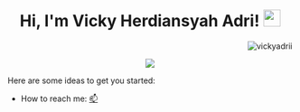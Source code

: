 <h1 align="center">
Hi, I'm Vicky Herdiansyah Adri!
  <img src="https://media.giphy.com/media/hvRJCLFzcasrR4ia7z/giphy.gif" width="30">
</h1>
<img src="https://komarev.com/ghpvc/?username=vickyadri29&label=Profile%20Views&color=0e75b6&style=flat" align='right' alt="vickyadrii" />
<br/>
<p align="center">
  <a href="https://github.com/DenverCoder1/readme-typing-svg"><img src="https://readme-typing-svg.herokuapp.com?lines=Welcome+to+my+Github+Profile+:);Information+Technology+Student;Front+End+Dev;Always%20learning%20new%20things&center=true&width=380&height=45"></a>
</p>
 
 
 <a href="https://vickyadrii.carrd.co/"></a>

Here are some ideas to get you started:

- How to reach me: <a href="mailto:vickyadri103@gmail.com">📫</a>
